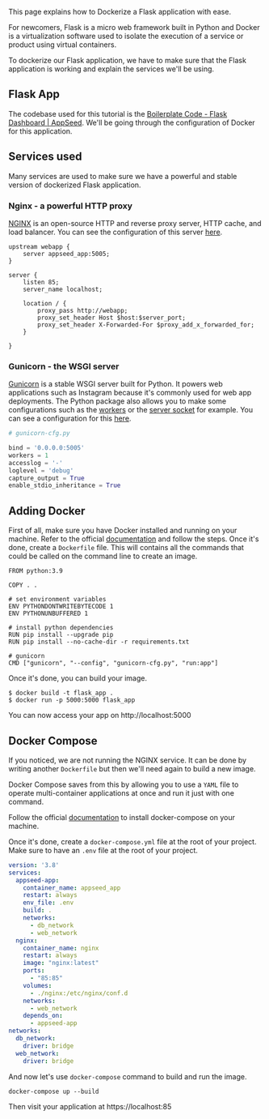 This page explains how to Dockerize a Flask application with ease.

For newcomers, Flask is a micro web framework built in Python and Docker is a virtualization software used to isolate the execution of a service or product using virtual containers.

To dockerize our Flask application, we have to make sure that the Flask application is working and explain the services we'll be using.

## Flask App

The codebase used for this tutorial is the [Boilerplate Code - Flask Dashboard | AppSeed](https://github.com/app-generator/boilerplate-code-flask-dashboard). 
We'll be going through the configuration of Docker for this application.

## Services used

Many services are used to make sure we have a powerful and stable version of dockerized Flask application.

### Nginx - a powerful HTTP proxy 

[NGINX](https://www.nginx.com/) is an open-source HTTP and reverse proxy server, HTTP cache, and load balancer.
You can see the configuration of this server [here](https://github.com/app-generator/boilerplate-code-flask-dashboard/blob/master/nginx/appseed-app.conf).

```
upstream webapp {
    server appseed_app:5005;
}

server {
    listen 85;
    server_name localhost;

    location / {
        proxy_pass http://webapp;
        proxy_set_header Host $host:$server_port;
        proxy_set_header X-Forwarded-For $proxy_add_x_forwarded_for;
    }

}
```

### Gunicorn - the WSGI server

[Gunicorn](https://gunicorn.org/) is a stable WSGI server built for Python. It powers web applications such as Instagram because it's commonly used for web app deployments.
The Python package also allows you to make some configurations such as the [workers](https://docs.gunicorn.org/en/stable/design.html) or the [server socket](https://docs.gunicorn.org/en/stable/settings.html#server-socket) for example. 
You can see a configuration for this [here](https://github.com/app-generator/boilerplate-code-flask-dashboard/blob/master/gunicorn-cfg.py).

```python
# gunicorn-cfg.py

bind = '0.0.0.0:5005'
workers = 1
accesslog = '-'
loglevel = 'debug'
capture_output = True
enable_stdio_inheritance = True
```

## Adding Docker

First of all, make sure you have Docker installed and running on your machine. Refer to the official [documentation](https://docs.docker.com/engine/install/) and follow the steps.
Once it's done, create a `Dockerfile` file. This will contains all the commands that could be called on the command line to create an image.

```
FROM python:3.9

COPY . .

# set environment variables
ENV PYTHONDONTWRITEBYTECODE 1
ENV PYTHONUNBUFFERED 1

# install python dependencies
RUN pip install --upgrade pip
RUN pip install --no-cache-dir -r requirements.txt

# gunicorn
CMD ["gunicorn", "--config", "gunicorn-cfg.py", "run:app"]
```

Once it's done, you can build your image.

```
$ docker build -t flask_app .
$ docker run -p 5000:5000 flask_app
```

You can now access your app on http://localhost:5000


## Docker Compose

If you noticed, we are not running the NGINX service. It can be done by writing another `Dockerfile` but then we'll need again to build a new image.

Docker Compose saves from this by allowing you to use a `YAML` file to operate multi-container applications at once and run it just with one command. 

Follow the official [documentation](https://docs.docker.com/compose/install/) to install docker-compose on your machine.

Once it's done, create a `docker-compose.yml` file at the root of your project. Make sure to have an `.env` file at the root of your project.

```yml
version: '3.8'
services:
  appseed-app:
    container_name: appseed_app
    restart: always
    env_file: .env
    build: .
    networks:
      - db_network
      - web_network
  nginx:
    container_name: nginx
    restart: always
    image: "nginx:latest"
    ports:
      - "85:85"
    volumes:
      - ./nginx:/etc/nginx/conf.d
    networks:
      - web_network
    depends_on: 
      - appseed-app
networks:
  db_network:
    driver: bridge
  web_network:
    driver: bridge
```

And now let's use `docker-compose` command to build and run the image.

```shell
docker-compose up --build
```

Then visit your application at https://localhost:85
